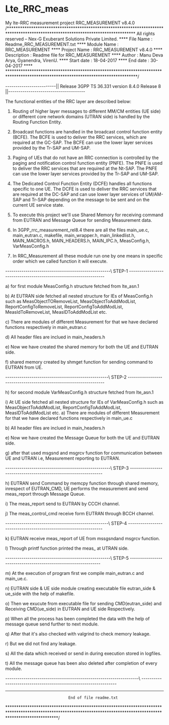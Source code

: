 # Lte_RRC_meas
My lte-RRC measurement project RRC_MEASUREMENT v8.4.0
﻿
/********************************************************************************************************************************** 
All rights reserved – Nex-G Exuberant Solutions Private Limited.                                                              **** 
File Name    : Readme_RRC_MEASUREMENT.txt                                                                                     **** 
Module Name  : RRC_MEASUREMENT                                                                                                **** 
Project Name : RRC_MEASUREMENT v8.4.0                                                                                         **** 
Description  : Readme file for RRC_MEASUREMENT                                                                               **** 
Author       : Manu Deva Arya, Gyanendra, VirenU.                                                                             **** 
Start date   : 18-04-2017                                                                                                     **** 
End date     : 30-04-2017                                                                                                     ****
***********************************************************************************************************************************/

-------------------------||        Release  3GPP TS 36.331 version 8.4.0 Release 8         ||--------------------------------------

The functional entities of the RRC layer are described below:

1) Routing of higher layer messages to different MM/CM entities (UE side) or different core network domains
   (UTRAN side) is handled by the Routing Function Entity.

2) Broadcast functions are handled in the broadcast control function entity (BCFE). The BCFE is used to deliver
   the RRC services, which are required at the GC-SAP.
   The BCFE can use the lower layer services provided by the Tr-SAP and UM-SAP.

3) Paging of UEs that do not have an RRC connection is controlled by the paging and notification control function
   entity (PNFE).
   The PNFE is used to deliver the RRC services that are required at the Nt-SAP.
   The PNFE can use the lower layer services provided by the Tr-SAP and UM-SAP.

4) The Dedicated Control Function Entity (DCFE) handles all functions specific to one UE.
   The DCFE is used to deliver the RRC services that are required at the DC-SAP and can use lower layer services of UM/AM-SAP and
   Tr-SAP depending on the message 
    to be sent and on the current UE service state.

5) To execute this project we'll use Shared Memory for receiving command from EUTRAN and Message Queue for sending Measurement data.

6) In 3GPP_rrc_measurement_rel8.4 there are all the files main_ue.c, main_eutran.c, makefile, main_wrapper.h, main_linkedlist.h,     
   MAIN_MACROS.h, MAIN_HEADERS.h, MAIN_IPC.h, MeasConfig.h, VarMeasConfig.h
   
7) In RRC_Measurement all these module run one by one means in specific order which we called function it will execute.


----------------------------------------------------\      STEP-1     \------------------------------------------------------------------

a) for first module MeasConfig.h structure fetched from lte_asn.1

b) At EUTRAN side fetched all nested structure for IEs  of MeasConfig.h such as MeasObjectTORemoveList, MeasObjectToAddModList,
   ReportConfigToRemoveList, ReportConfigToAddModList, MeasIdToRemoveList, MeasIDToAddModList etc.

c) There are modules of different Measurement for that we have declared functions respectively in  main_eutran.c

d) All header files are inclued in main_headers.h 

e) Now we have created the shared memory for both the  UE and EUTRAN side.

f) shared memory created by shmget function for sending command to EUTRAN from UE.


---------------------------------------------------\       STEP-2     \------------------------------------------------------------------

h) for second module VarMeasConfig.h structure fetched from lte_asn.1

i) At UE side fetched all nested structure for IEs  of VarMeasConfig.h such as MeasObjectToAddModList, ReportConfigToAddModList,
   MeasIDToAddModList etc.
a) There are modules of different Measurement for that we have declared functions respectively in  main_ue.c

b) All header files are inclued in main_headers.h 

e) Now we have created the Message Queue for both the  UE and EUTRAN side.

g) after that used msgsnd and msgrcv function for communication between UE and UTRAN i.e, Measurement reporting to  EUTRAN.



----------------------------------------------------\       STEP-3     \----------------------------------------------------------------


h) EUTRAN send Command by memcpy function through shared memory, inrespect of EUTRAN_CMD, UE performs the measurement and send meas_report
   through Message Queue.

i) The meas_report send to EUTRAN  by CCCH channel.

j) The meas_control_cmd receive form EUTRAN through BCCH channel.


---------------------------------------------------\       STEP-4     \-----------------------------------------------------------------

k) EUTRAN receive meas_report of UE from mssgsndand msgrcv function.

l) Through printf function printed the meas_ at UTRAN side.


----------------------------------------------------\       STEP-5     \---------------------------------------------------------------

m) At the execution of program first we compile main_eutran.c and main_ue.c.

n) EUTRAN side & UE side module creating executable file eutran_side & ue_side with the help of makefile.

o) Then we exucute from executable file for sending CMD(eutran_side) and Receiving CMD(ue_side) in EUTRAN and UE side Respectively. 

p) When all the process has been completed the data with the help of message queue send further to next module.

q) After that it's also checked with valgrind to check memory leakage.

r) But we did not find any leakage.

s) All the data which received or send in during execution stored in logfiles.

t) All the message queue has been also deleted after completion of every module.


------------------------------------------------------------------\   \-----------------------------------------------------------------




********************************************************************************************************************************************************************

        						End of file readme.txt

**********************************************************************************************************************************************************************/
	
